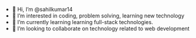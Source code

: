 - 👋 Hi, I’m @sahilkumar14
- 👀 I’m interested in coding, problem solving, learning new technology
- 🌱 I’m currently learning learning full-stack technologies.
- 💞️ I’m looking to collaborate on technology related to web development

<!---
sahilkumar14/sahilkumar14 is a ✨ special ✨ repository because its `README.md` (this file) appears on your GitHub profile.
You can click the Preview link to take a look at your changes.
--->
